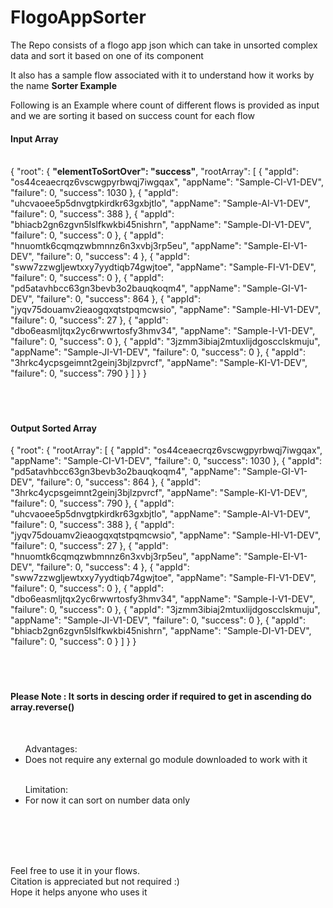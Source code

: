 # FlogoAppSorter
The Repo consists of a flogo app json which can take in unsorted complex data and sort it based on one of its component

It also has a sample flow associated with it to understand how it works by the name <b>Sorter Example</b>

Following is an Example where count of different flows is provided as input and we are sorting it based on success count for each flow
<br>
<h4>Input Array</h4>
<br>
{
  "root": {
    <b>"elementToSortOver": "success"</b>,
    "rootArray": [
      {
        "appId": "os44ceaecrqz6vscwgpyrbwqj7iwgqax",
        "appName": "Sample-CI-V1-DEV",
        "failure": 0,
        "success": 1030
      },
      {
        "appId": "uhcvaoee5p5dnvgtpkirdkr63gxbjtlo",
        "appName": "Sample-AI-V1-DEV",
        "failure": 0,
        "success": 388
      },
      {
        "appId": "bhiacb2gn6zgvn5lslfkwkbi45nishrn",
        "appName": "Sample-DI-V1-DEV",
        "failure": 0,
        "success": 0
      },
      {
        "appId": "hnuomtk6cqmqzwbmnnz6n3xvbj3rp5eu",
        "appName": "Sample-EI-V1-DEV",
        "failure": 0,
        "success": 4
      },
      {
        "appId": "sww7zzwgljewtxxy7yydtiqb74gwjtoe",
        "appName": "Sample-FI-V1-DEV",
        "failure": 0,
        "success": 0
      },
      {
        "appId": "pd5atavhbcc63gn3bevb3o2bauqkoqm4",
        "appName": "Sample-GI-V1-DEV",
        "failure": 0,
        "success": 864
      },
      {
        "appId": "jyqv75douamv2ieaogqxqtstpqmcwsio",
        "appName": "Sample-HI-V1-DEV",
        "failure": 0,
        "success": 27
      },
      {
        "appId": "dbo6easmljtqx2yc6rwwrtosfy3hmv34",
        "appName": "Sample-I-V1-DEV",
        "failure": 0,
        "success": 0
      },
      {
        "appId": "3jzmm3ibiaj2mtuxlijdgoscclskmuju",
        "appName": "Sample-JI-V1-DEV",
        "failure": 0,
        "success": 0
      },
      {
        "appId": "3hrkc4ycpsgeimnt2geinj3bjlzpvrcf",
        "appName": "Sample-KI-V1-DEV",
        "failure": 0,
        "success": 790
      }
    ]
  }
}

<br>
<br>
<br>
<br>

<h4>Output Sorted Array</h4>
{
  "root": {
    "rootArray": [
      {
        "appId": "os44ceaecrqz6vscwgpyrbwqj7iwgqax",
        "appName": "Sample-CI-V1-DEV",
        "failure": 0,
        "success": 1030
      },
      {
        "appId": "pd5atavhbcc63gn3bevb3o2bauqkoqm4",
        "appName": "Sample-GI-V1-DEV",
        "failure": 0,
        "success": 864
      },
      {
        "appId": "3hrkc4ycpsgeimnt2geinj3bjlzpvrcf",
        "appName": "Sample-KI-V1-DEV",
        "failure": 0,
        "success": 790
      },
      {
        "appId": "uhcvaoee5p5dnvgtpkirdkr63gxbjtlo",
        "appName": "Sample-AI-V1-DEV",
        "failure": 0,
        "success": 388
      },
      {
        "appId": "jyqv75douamv2ieaogqxqtstpqmcwsio",
        "appName": "Sample-HI-V1-DEV",
        "failure": 0,
        "success": 27
      },
      {
        "appId": "hnuomtk6cqmqzwbmnnz6n3xvbj3rp5eu",
        "appName": "Sample-EI-V1-DEV",
        "failure": 0,
        "success": 4
      },
      {
        "appId": "sww7zzwgljewtxxy7yydtiqb74gwjtoe",
        "appName": "Sample-FI-V1-DEV",
        "failure": 0,
        "success": 0
      },
      {
        "appId": "dbo6easmljtqx2yc6rwwrtosfy3hmv34",
        "appName": "Sample-I-V1-DEV",
        "failure": 0,
        "success": 0
      },
      {
        "appId": "3jzmm3ibiaj2mtuxlijdgoscclskmuju",
        "appName": "Sample-JI-V1-DEV",
        "failure": 0,
        "success": 0
      },
      {
        "appId": "bhiacb2gn6zgvn5lslfkwkbi45nishrn",
        "appName": "Sample-DI-V1-DEV",
        "failure": 0,
        "success": 0
      }
    ]
  }
}
<br>
<br>
<br>
<br>

<h4>Please Note : It sorts in descing order if required to get in ascending do array.reverse()</h4>
<br>
<ul>
Advantages:<br>
<li>Does not require any external go module downloaded to work with it</li>
<br>
</ul>  
<ul>
Limitation:<br>
  <li>For now it can sort on number data only</li>
</ul>  
<br>
<br>
<br>
<br>

Feel free to use it in your flows. <br>
Citation is appreciated but not required :) <br> 
Hope it helps anyone who uses it <br>
